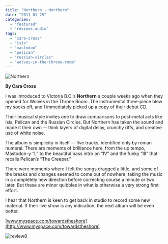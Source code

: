 ```yaml
---
title: "Northern - Northern"
date: "2011-01-25"
categories: 
  - "featured"
  - "reviews-audio"
tags: 
  - "cara-cross"
  - "isis"
  - "mastodon"
  - "pelican"
  - "russian-circles"
  - "wolves-in-the-throne-room"
---
```


![](http://www.hellbound.ca/wp-content/uploads/2011/01/Northern_front-cover.jpg "Northern")

**By Cara Cross**

I was introduced to Victoria B.C.’s **Northern** a couple weeks ago when they opened for Wolves in the Throne Room. The instrumental three-piece blew my socks off, and I immediately picked up a copy of their debut CD.

Their musical style invites one to draw comparisons to post-metal acts like Isis, Pelican and the Russian Circles. But Northern has taken the sound and made it their own -- think layers of digital delay, crunchy riffs, and creative use of white noise.

The album is simplicity in itself -- five tracks, identified only by roman numeral. There are moments of brilliance here, from the up tempo, Mastodon-y “I,” to the beautiful bass intro on “IV” and the funky “III” that recalls Pelican’s “The Creeper.”

There were moments where I felt the songs dragged a little, and some of the breaks and changes seemed to come out of nowhere, taking the music in a completely new direction before correcting course a minute or two later. But these are minor quibbles in what is otherwise a very strong first effort.

I hear that Northern is keen to get back in studio to record some new material. If their live show is any indication, the next album will be even better.

[www.myspace.com/towardstheshore](http://www.myspace.com/towardstheshore)

![](http://www.hellbound.ca/wp-content/uploads/2009/07/review8.png "review8")
